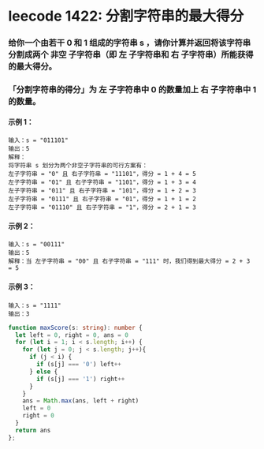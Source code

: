 # leecode 1422: 分割字符串的最大得分

### 给你一个由若干 0 和 1 组成的字符串 s ，请你计算并返回将该字符串分割成两个 非空 子字符串（即 左 子字符串和 右 子字符串）所能获得的最大得分。

### 「分割字符串的得分」为 左 子字符串中 0 的数量加上 右 子字符串中 1 的数量。

#### 示例 1：
```
输入：s = "011101"
输出：5 
解释：
将字符串 s 划分为两个非空子字符串的可行方案有：
左子字符串 = "0" 且 右子字符串 = "11101"，得分 = 1 + 4 = 5 
左子字符串 = "01" 且 右子字符串 = "1101"，得分 = 1 + 3 = 4 
左子字符串 = "011" 且 右子字符串 = "101"，得分 = 1 + 2 = 3 
左子字符串 = "0111" 且 右子字符串 = "01"，得分 = 1 + 1 = 2 
左子字符串 = "01110" 且 右子字符串 = "1"，得分 = 2 + 1 = 3
```
#### 示例 2：
```
输入：s = "00111"
输出：5
解释：当 左子字符串 = "00" 且 右子字符串 = "111" 时，我们得到最大得分 = 2 + 3 = 5
```
#### 示例 3：
```
输入：s = "1111"
输出：3
```

```ts
function maxScore(s: string): number {
  let left = 0, right = 0, ans = 0
  for (let i = 1; i < s.length; i++) {
    for (let j = 0; j < s.length; j++){
      if (j < i) {
        if (s[j] === '0') left++
      } else {
        if (s[j] === '1') right++
      }
    }
    ans = Math.max(ans, left + right)
    left = 0
    right = 0
  }
  return ans
};
```